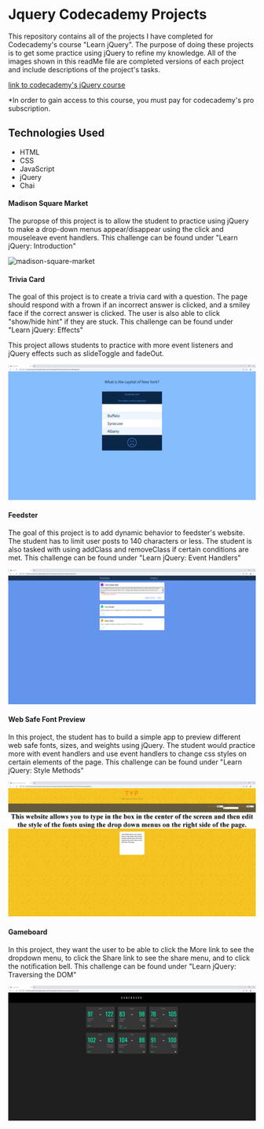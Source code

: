 # Jquery Codecademy Projects

This repository contains all of the projects I have completed for Codecademy's course "Learn jQuery". The purpose of doing these projects is to get some practice using jQuery to refine my knowledge. All of the images shown in this readMe file are completed versions of each project and include descriptions of the project's tasks.

[link to codecademy's jQuery course](https://www.codecademy.com/learn/learn-jquery)

*In order to gain access to this course, you must pay for codecademy's pro subscription.

## Technologies Used

- HTML
- CSS
- JavaScript
- jQuery
- Chai

#### Madison Square Market

The puropse of this project is to allow the student to practice using jQuery to make a drop-down menus appear/disappear using the click and mouseleave event handlers. This challenge can be found under "Learn jQuery: Introduction"

![madison-square-market](https://github.com/MasonBoom/Jquery-Codecademy-Projects/blob/beddae4fcb4efb8de4e5af4546728a5a0b27ec5a/Images/index.html%20-%20Google%20Chrome%203_21_2022%208_07_16%20PM.png)

#### Trivia Card

The goal of this project is to create a trivia card with a question. The page should respond with a frown if an incorrect answer is clicked, and a smiley face if the correct answer is clicked. The user is also able to click "show/hide hint" if they are stuck. This challenge can be found under "Learn jQuery: Effects"

This project allows students to practice with more event listeners and jQuery effects such as slideToggle and fadeOut.

![trivia-card](https://github.com/MasonBoom/Jquery-Codecademy-Projects/blob/7bdb396a037097c6e6fe7bf9b84baf89ac90dd5d/Images/index.html%20-%20Google%20Chrome%203_21_2022%208_07_55%20PM.png)

#### Feedster

The goal of this project is to add dynamic behavior to feedster's website. The student has to limit user posts to 140 characters or less. The student is also tasked with using addClass and removeClass if certain conditions are met. This challenge can be found under "Learn jQuery: Event Handlers"

![feedster](https://github.com/MasonBoom/Jquery-Codecademy-Projects/blob/dad1c20f19778b92df590b76b8773d60299d5797/Images/feedster%20-%20Google%20Chrome%203_21_2022%208_10_17%20PM.png)

#### Web Safe Font Preview

In this project, the student has to build a simple app to preview different web safe fonts, sizes, and weights using jQuery. The student would practice more with event handlers and use event handlers to change css styles on certain elements of the page. This challenge can be found under "Learn jQuery: Style Methods"

![web-safe-font-preview](https://github.com/MasonBoom/Jquery-Codecademy-Projects/blob/dad1c20f19778b92df590b76b8773d60299d5797/Images/Typo%20_%20Test-drive%20your%20text%20-%20Google%20Chrome%203_21_2022%208_12_20%20PM.png)

#### Gameboard

In this project, they want the user to be able to click the More link to see the dropdown menu, to click the Share link to see the share menu, and to click the notification bell. This challenge can be found under "Learn jQuery: Traversing the DOM"

![gameboard](https://github.com/MasonBoom/Jquery-Codecademy-Projects/blob/dad1c20f19778b92df590b76b8773d60299d5797/Images/index.html%23%20-%20Google%20Chrome%203_21_2022%208_12_49%20PM.png)
